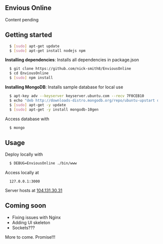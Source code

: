 ## Envious Online
Content pending

## Getting started
``` bash
  $ [sudo] apt-get update
  $ [sudo] apt-get install nodejs npm
```
**Installing dependencies**: Installs all dependencies in package.json
``` bash
  $ git clone https://github.com/nick-smith8/EnviousOnline
  $ cd EnviousOnline
  $ [sudo] npm install
```

**Installing MongoDB**: Installs sample database for local use
``` bash
  $ apt-key adv --keyserver keyserver.ubuntu.com --recv 7F0CEB10
  $ echo "deb http://downloads-distro.mongodb.org/repo/ubuntu-upstart dist 10gen" | tee -a /etc/apt/sources.list.d/10gen.list
  $ [sudo] apt-get -y update
  $ [sudo] apt-get -y install mongodb-10gen
```
Access database with
``` bash
  $ mongo
```
## Usage
Deploy locally with
``` bash
  $ DEBUG=EnviousOnline ./bin/www
```
Access locally at 
```
  127.0.0.1:3000
```
Server hosts at [104.131.30.31](http://104.131.30.31/)


## Coming soon
* Fixing issues with Nginx
* Adding UI skeleton
* Sockets???

More to come. Promise!!!

